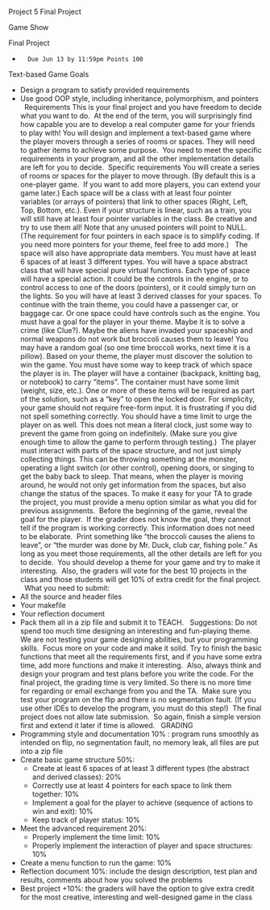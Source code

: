 Project 5 Final Project

Game Show

Final Project	
* 		Due Jun 13 by 11:59pm Points 100



Text-based Game
Goals  
* Design a program to satisfy provided requirements
* Use good OOP style, including inheritance, polymorphism, and pointers
 
Requirements
This is your final project and you have freedom to decide what you want to do.  At the end of the term, you will surprisingly find how capable you are to develop a real computer game for your friends to play with! You will design and implement a text-based game where the player movers through a series of rooms or spaces. They will need to gather items to achieve some purpose.  You need to meet the specific requirements in your program, and all the other implementation details are left for you to decide. 
Specific requirements
You will create a series of rooms or spaces for the player to move through. (By default this is a one-player game.  If you want to add more players, you can extend your game later.) Each space will be a class with at least four pointer variables (or arrays of pointers) that link to other spaces (Right, Left, Top, Bottom, etc.). Even if your structure is linear, such as a train, you will still have at least four pointer variables in the class. Be creative and try to use them all! Note that any unused pointers will point to NULL. (The requirement for four pointers in each space is to simplify coding. If you need more pointers for your theme, feel free to add more.)  
The space will also have appropriate data members. You must have at least 6 spaces of at least 3 different types. You will have a space abstract class that will have special pure virtual functions. Each type of space will have a special action. It could be the controls in the engine, or to control access to one of the doors (pointers), or it could simply turn on the lights. So you will have at least 3 derived classes for your spaces. To continue with the train theme, you could have a passenger car, or baggage car. Or one space could have controls such as the engine.
You must have a goal for the player in your theme. Maybe it is to solve a crime (like Clue?). Maybe the aliens have invaded your spaceship and normal weapons do not work but broccoli causes them to leave! You may have a random goal (so one time broccoli works, next time it is a pillow). Based on your theme, the player must discover the solution to win the game.
You must have some way to keep track of which space the player is in. The player will have a container (backpack, knitting bag, or notebook) to carry “items”. The container must have some limit (weight, size, etc.). One or more of these items will be required as part of the solution, such as a “key” to open the locked door.
For simplicity, your game should not require free-form input. It is frustrating if you did not spell something correctly. You should have a time limit to urge the player on as well. This does not mean a literal clock, just some way to prevent the game from going on indefinitely. (Make sure you give enough time to allow the game to perform through testing.)  The player must interact with parts of the space structure, and not just simply collecting things. This can be throwing something at the monster, operating a light switch (or other control), opening doors, or singing to get the baby back to sleep. That means, when the player is moving around, he would not only get information from the spaces, but also change the status of the spaces.
To make it easy for your TA to grade the project, you must provide a menu option similar as what you did for previous assignments.  Before the beginning of the game, reveal the goal for the player.  If the grader does not know the goal, they cannot tell if the program is working correctly. This information does not need to be elaborate.  Print something like “the broccoli causes the aliens to leave”, or “the murder was done by Mr. Duck, club car, fishing pole.”
As long as you meet those requirements, all the other details are left for you to decide.  You should develop a theme for your game and try to make it interesting.  Also, the graders will vote for the best 10 projects in the class and those students will get 10% of extra credit for the final project.
 
What you need to submit:
* All the source and header files
* Your makefile
* Your reflection document
* Pack them all in a zip file and submit it to TEACH.
 
Suggestions:
Do not spend too much time designing an interesting and fun-playing theme.  We are not testing your game designing abilities, but your programming skills.  Focus more on your code and make it solid. Try to finish the basic functions that meet all the requirements first, and if you have some extra time, add more functions and make it interesting.  Also, always think and design your program and test plans before you write the code.
For the final project, the grading time is very limited. So there is no more time for regarding or email exchange from you and the TA.  Make sure you test your program on the flip and there is no segmentation fault. (If you use other IDEs to develop the program, you must do this step!)  The final project does not allow late submission.  So again, finish a simple version first and extend it later if time is allowed.
 
GRADING
* Programming style and documentation 10% : program runs smoothly as intended on flip, no segmentation fault, no memory leak, all files are put into a zip file
* Create basic game structure 50%:
    * Create at least 6 spaces of at least 3 different types (the abstract and derived classes): 20%
    * Correctly use at least 4 pointers for each space to link them together: 10%
    * Implement a goal for the player to achieve (sequence of actions to win and exit): 10%
    * Keep track of player status: 10%
* Meet the advanced requirement 20%:
    * Properly implement the time limit: 10%
    * Properly implement the interaction of player and space structures: 10%
* Create a menu function to run the game: 10%
* Reflection document 10%: include the design description, test plan and results, comments about how you solved the problems
* Best project +10%: the graders will have the option to give extra credit for the most creative, interesting and well-designed game in the class